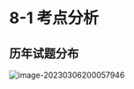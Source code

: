 # 8-1 考点分析

## 历年试题分布

![image-20230306200057946](https://img.yatjay.top/md/image-20230306200057946.png)